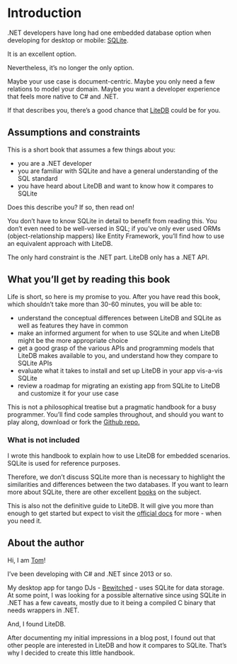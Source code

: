 # Introduction

.NET developers have long had one embedded database option when developing for desktop or mobile: [SQLite](https://sqlite.org/index.html).

It is an excellent option.

Nevertheless, it’s no longer the only option.

Maybe your use case is document-centric. Maybe you only need a few relations to model your domain. Maybe you want a developer experience that feels more native to C# and .NET.

If that describes you, there’s a good chance that [LiteDB](https://www.litedb.org/) could be for you.

## Assumptions and constraints

This is a short book that assumes a few things about you:

- you are a .NET developer
- you are familiar with SQLite and have a general understanding of the SQL standard
- you have heard about LiteDB and want to know how it compares to SQLite

Does this describe you? If so, then read on!

You don’t have to know SQLite in detail to benefit from reading this. You don’t even need to be well-versed in SQL; if you’ve only ever used ORMs (object-relationship mappers) like Entity Framework, you’ll find how to use an equivalent approach with LiteDB.

The only hard constraint is the .NET part. LiteDB only has a .NET API.

## What you’ll get by reading this book

Life is short, so here is my promise to you. After you have read this book, which shouldn’t take more than 30-60 minutes, you will be able to:

- understand the conceptual differences between LiteDB and SQLite as well as features they have in common
- make an informed argument for when to use SQLite and when LiteDB might be the more appropriate choice
- get a good grasp of the various APIs and programming models that LiteDB makes available to you, and understand how they compare to SQLite APIs
- evaluate what it takes to install and set up LiteDB in your app vis-a-vis SQLite
- review a roadmap for migrating an existing app from SQLite to LiteDB and customize it for your use case

This is not a philosophical treatise but a pragmatic handbook for a busy programmer. You’ll find code samples throughout, and should you want to play along, download or fork the [Github repo.](https://github.com/teekay/litedb-sqlite-handbook)

### What is not included

I wrote this handbook to explain how to use LiteDB for embedded scenarios. SQLite is used for reference purposes.

Therefore, we don’t discuss SQLite more than is necessary to highlight the similarities and differences between the two databases. If you want to learn more about SQLite, there are other excellent [books](https://www.oreilly.com/library/view/using-sqlite/9781449394592/) on the subject.

This is also not the definitive guide to LiteDB. It will give you more than enough to get started but expect to visit the [official docs](https://www.litedb.org/docs/) for more - when you need it.

## About the author

Hi, I am [Tom](https://tomaskohl.com)!

I’ve been developing with C# and .NET since 2013 or so.

My desktop app for tango DJs - [Bewitched](https://tomaskohl.com/apps/bewitched/) - uses SQLite for data storage. At some point, I was looking for a possible alternative since using SQLite in .NET has a few caveats, mostly due to it being a compiled C binary that needs wrappers in .NET.

And, I found LiteDB.

After documenting my initial impressions in a blog post, I found out that other people are interested in LiteDB and how it compares to SQLite. That’s why I decided to create this little handbook.
